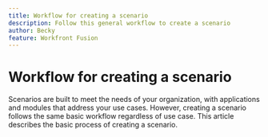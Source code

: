 ```yaml
---
title: Workflow for creating a scenario
description: Follow this general workflow to create a scenario
author: Becky
feature: Workfront Fusion
---
```

# Workflow for creating a scenario

Scenarios are built to meet the needs of your organization, with applications and modules that address your use cases. However, creating a scenario follows the same basic workflow regardless of use case. This article describes the basic process of creating a scenario.



